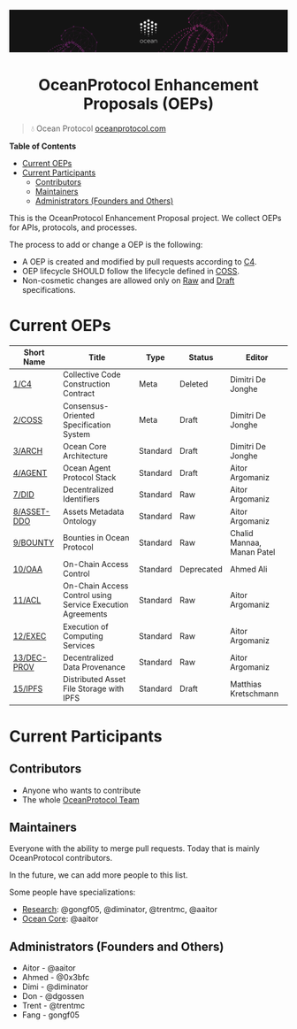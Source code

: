 [![banner](doc/img/repo-banner@2x.png)](https://oceanprotocol.com)

<h1 align="center">OceanProtocol Enhancement Proposals (OEPs)</h1>

> 💧 Ocean Protocol
> [oceanprotocol.com](https://oceanprotocol.com)

**Table of Contents**

   * [Current OEPs](#current-oeps)
   * [Current Participants](#current-participants)
      * [Contributors](#contributors)
      * [Maintainers](#maintainers)
      * [Administrators (Founders and Others)](#administrators-founders-and-others)


This is the OceanProtocol Enhancement Proposal project. We collect OEPs for APIs, protocols, and processes.

The process to add or change a OEP is the following:
- A OEP is created and modified by pull requests according to [C4](./1).
- OEP lifecycle SHOULD follow the lifecycle defined in [COSS](./2).
- Non-cosmetic changes are allowed only on [Raw](./2#raw-oeps) and [Draft](./2#draft-oeps) specifications.

# Current OEPs

Short Name       | Title                                             | Type         | Status     | Editor
-----------------|---------------------------------------------------|--------------|------------|-------
[1/C4](1)        | Collective Code Construction Contract             | Meta         | Deleted    | Dimitri De Jonghe
[2/COSS](2)      | Consensus-Oriented Specification System           | Meta         | Draft      | Dimitri De Jonghe
[3/ARCH](3)      | Ocean Core Architecture                           | Standard     | Draft      | Dimitri De Jonghe
[4/AGENT](4)     | Ocean Agent Protocol Stack                        | Standard     | Draft      | Aitor Argomaniz
[7/DID](7)       | Decentralized Identifiers                         | Standard     | Raw        | Aitor Argomaniz
[8/ASSET-DDO](8) | Assets Metadata Ontology                          | Standard     | Raw        | Aitor Argomaniz
[9/BOUNTY](9)    | Bounties in Ocean Protocol                        | Standard     | Raw        | Chalid Mannaa, Manan Patel
[10/OAA](10)     | On-Chain Access Control                           | Standard     | Deprecated | Ahmed Ali
[11/ACL](11)     | On-Chain Access Control using Service Execution Agreements | Standard | Raw   | Aitor Argomaniz
[12/EXEC](12)    | Execution of Computing Services                   | Standard     | Raw        | Aitor Argomaniz
[13/DEC-PROV](13)| Decentralized Data Provenance                     | Standard     | Raw        | Aitor Argomaniz
[15/IPFS](15)| Distributed Asset File Storage with IPFS              | Standard     | Draft        | Matthias Kretschmann

# Current Participants

## Contributors

- Anyone who wants to contribute
- The whole [OceanProtocol Team](https://github.com/orgs/oceanprotocol/people)

## Maintainers

Everyone with the ability to merge pull requests. Today that is mainly OceanProtocol contributors.

In the future, we can add more people to this list.

Some people have specializations:

- [Research](https://github.com/oceanprotocol/ocean/projects/3): @gongf05, @diminator, @trentmc, @aaitor
- [Ocean Core](https://github.com/oceanprotocol/ocean/projects/1): @aaitor

## Administrators (Founders and Others)

- Aitor - @aaitor
- Ahmed - @0x3bfc
- Dimi - @diminator
- Don - @dgossen
- Trent - @trentmc
- Fang - gongf05
